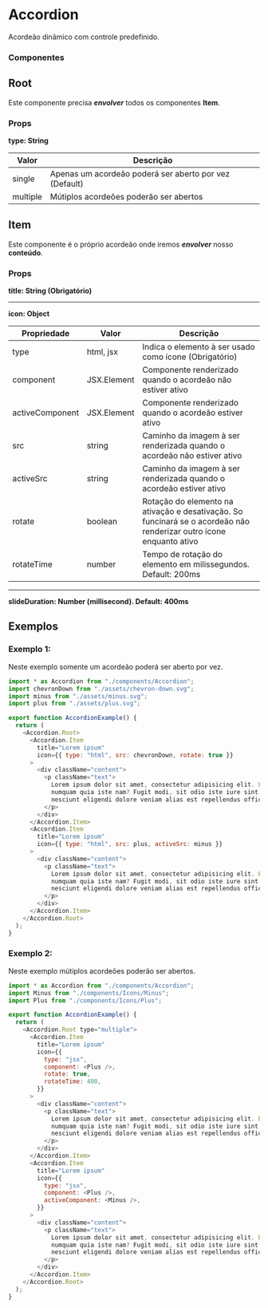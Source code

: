 # Accordion

Acordeão dinâmico com controle predefinido.

### Componentes

## Root

Este componente precisa **_envolver_** todos os componentes **Item**.

### Props

**type: String**

| Valor    | Descrição                                              |
| -------- | ------------------------------------------------------ |
| single   | Apenas um acordeão poderá ser aberto por vez (Default) |
| multiple | Mútiplos acordeões poderão ser abertos                 |

## Item

Este componente é o próprio acordeão onde iremos **_envolver_** nosso **conteúdo**.

### Props

**title: String (Obrigatório)**

---

**icon: Object**

| Propriedade     | Valor       | Descrição                                                                                                           |
| --------------- | ----------- | ------------------------------------------------------------------------------------------------------------------- |
| type            | html, jsx   | Indica o elemento à ser usado como ícone (Obrigatório)                                                              |
| component       | JSX.Element | Componente renderizado quando o acordeão não estiver ativo                                                          |
| activeComponent | JSX.Element | Componente renderizado quando o acordeão estiver ativo                                                              |
| src             | string      | Caminho da imagem à ser renderizada quando o acordeão não estiver ativo                                             |
| activeSrc       | string      | Caminho da imagem à ser renderizada quando o acordeão estiver ativo                                                 |
| rotate          | boolean     | Rotação do elemento na ativação e desativação. So funcinará se o acordeão não renderizar outro ícone enquanto ativo |
| rotateTime      | number      | Tempo de rotação do elemento em milissegundos. Default: 200ms                                                       |

---

**slideDuration: Number (millisecond). Default: 400ms**

## Exemplos

### Exemplo 1:

Neste exemplo somente um acordeão poderá ser aberto por vez.

```js
import * as Accordion from "./components/Accordion";
import chevronDown from "./assets/chevron-down.svg";
import minus from "./assets/minus.svg";
import plus from "./assets/plus.svg";

export function AccordionExample() {
  return (
    <Accordion.Root>
      <Accordion.Item
        title="Lorem ipsum"
        icon={{ type: "html", src: chevronDown, rotate: true }}
      >
        <div className="content">
          <p className="text">
            Lorem ipsum dolor sit amet, consectetur adipisicing elit. Excepturi
            numquam quia iste nam? Fugit modi, sit odio iste iure sint sequi
            nesciunt eligendi dolore veniam alias est repellendus officia rem.
          </p>
        </div>
      </Accordion.Item>
      <Accordion.Item
        title="Lorem ipsum"
        icon={{ type: "html", src: plus, activeSrc: minus }}
      >
        <div className="content">
          <p className="text">
            Lorem ipsum dolor sit amet, consectetur adipisicing elit. Excepturi
            numquam quia iste nam? Fugit modi, sit odio iste iure sint sequi
            nesciunt eligendi dolore veniam alias est repellendus officia rem.
          </p>
        </div>
      </Accordion.Item>
    </Accordion.Root>
  );
}
```

### Exemplo 2:

Neste exemplo mútiplos acordeões poderão ser abertos.

```js
import * as Accordion from "./components/Accordion";
import Minus from "./components/Icons/Minus";
import Plus from "./components/Icons/Plus";

export function AccordionExample() {
  return (
    <Accordion.Root type="multiple">
      <Accordion.Item
        title="Lorem ipsum"
        icon={{
          type: "jsx",
          component: <Plus />,
          rotate: true,
          rotateTime: 400,
        }}
      >
        <div className="content">
          <p className="text">
            Lorem ipsum dolor sit amet, consectetur adipisicing elit. Excepturi
            numquam quia iste nam? Fugit modi, sit odio iste iure sint sequi
            nesciunt eligendi dolore veniam alias est repellendus officia rem.
          </p>
        </div>
      </Accordion.Item>
      <Accordion.Item
        title="Lorem ipsum"
        icon={{
          type: "jsx",
          component: <Plus />,
          activeComponent: <Minus />,
        }}
      >
        <div className="content">
          <p className="text">
            Lorem ipsum dolor sit amet, consectetur adipisicing elit. Excepturi
            numquam quia iste nam? Fugit modi, sit odio iste iure sint sequi
            nesciunt eligendi dolore veniam alias est repellendus officia rem.
          </p>
        </div>
      </Accordion.Item>
    </Accordion.Root>
  );
}
```
